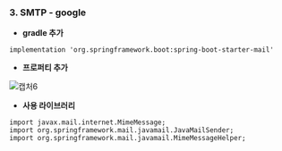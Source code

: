 
### 3. SMTP - google

- **gradle 추가**
```
implementation 'org.springframework.boot:spring-boot-starter-mail'
```

- **프로퍼티 추가**

![캡처6](/uploads/2843eb1632a0dbdfb3121925d158f3cc/캡처6.PNG)

- **사용 라이브러리**
```
import javax.mail.internet.MimeMessage;
import org.springframework.mail.javamail.JavaMailSender;
import org.springframework.mail.javamail.MimeMessageHelper;
```

